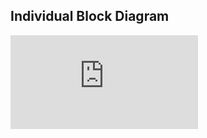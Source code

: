 ## Individual Block Diagram


![block.pdf](https://github.com/user-attachments/files/18914672/block.pdf)
